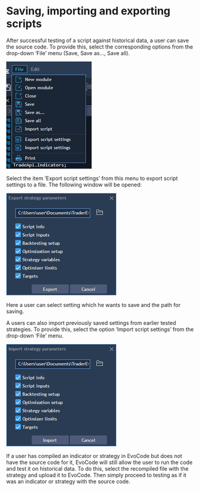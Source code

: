 # Saving, importing and exporting scripts

After successful testing of a script against historical data, a user can save the source code. To provide this, select the corresponding options from the drop-down ‘File’ menu \(Save, Save as..., Save all\).

![](../../.gitbook/assets/1%20%2827%29.png)

Select the item ‘Export script settings’ from this menu to export script settings to a file. The following window will be opened:

![](../../.gitbook/assets/2%20%283%29.png)


Here a user can select setting which he wants to save and the path for saving.

A users can also import previously saved settings from earlier tested strategies. To provide this, select the option ‘Import script settings’ from the drop-down ‘File’ menu.

![](../../.gitbook/assets/3%20%2827%29.png)

If a user has compiled an indicator or strategy in EvoCode but does not have the source code for it, EvoCode will still allow the user to run the code and test it on historical data. To do this, select the recompiled file with the strategy and upload it to EvoCode. Then simply proceed to testing as if it was an indicator or strategy with the source code.

